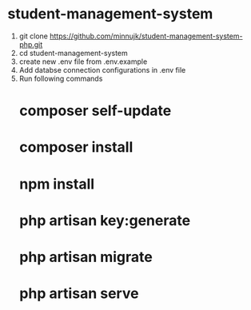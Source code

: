 # student-management-system

 1. git clone https://github.com/minnujk/student-management-system-php.git
 2. cd student-management-system
 3. create new .env file from .env.example
 4. Add databse connection configurations  in .env file
 5. Run following commands
      # composer self-update
      # composer install
      # npm install
      # php artisan key:generate
      # php artisan migrate
      # php artisan serve
 
